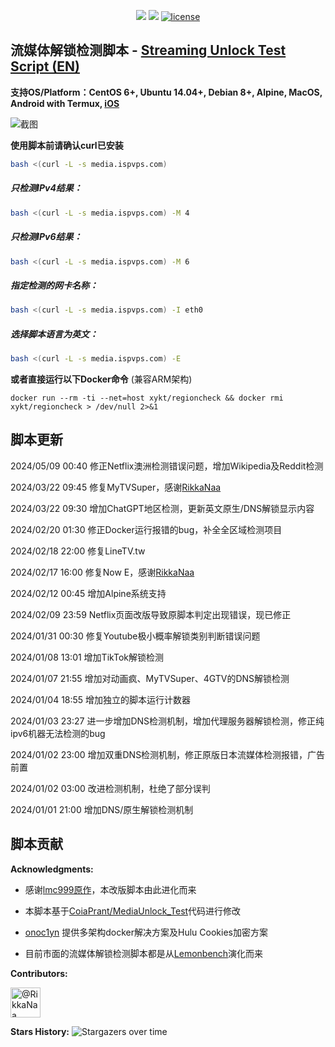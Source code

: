 <p align="center">
<img src="https://hits.seeyoufarm.com/api/count/keep/badge.svg?url=https%3A%2F%2Fmedia.ispvps.com&count_bg=%2379C83D&title_bg=%23555555&icon=&icon_color=%23E7E7E7&title=runs&edge_flat=false"/> 
<img src="https://hits.seeyoufarm.com/api/count/incr/badge.svg?url=https%3A%2F%2Fgithub.com%2Fxykt%2FRegionRestrictionCheck&count_bg=%233DC8C0&title_bg=%23555555&icon=&icon_color=%23E7E7E7&title=visits&edge_flat=false"/> 
<a href="/LICENSE"><img src="https://img.shields.io/badge/license-GPL-blue.svg" alt="license" /></a>  
</p>

## 流媒体解锁检测脚本 -  [Streaming Unlock Test Script (EN)](https://github.com/xykt/RegionRestrictionCheck/blob/main/README_EN.md)

**支持OS/Platform：CentOS 6+, Ubuntu 14.04+, Debian 8+, Alpine, MacOS, Android with Termux, [iOS](https://github.com/lmc999/RegionRestrictionCheck/wiki/iOS%E8%BF%90%E8%A1%8C%E8%84%9A%E6%9C%AC%E6%96%B9%E6%B3%95)**

![截图](https://raw.githubusercontent.com/xykt/RegionRestrictionCheck/main/reference/IMG/ScreenShot.png)

**使用脚本前请确认curl已安装**

````bash
bash <(curl -L -s media.ispvps.com)
````

##### 只检测IPv4结果：
````bash
bash <(curl -L -s media.ispvps.com) -M 4
````

##### 只检测IPv6结果：
````bash
bash <(curl -L -s media.ispvps.com) -M 6
````

##### 指定检测的网卡名称：
````bash
bash <(curl -L -s media.ispvps.com) -I eth0
````

##### 选择脚本语言为英文：
````bash
bash <(curl -L -s media.ispvps.com) -E
````

**或者直接运行以下Docker命令** (兼容ARM架构)
````docker
docker run --rm -ti --net=host xykt/regioncheck && docker rmi xykt/regioncheck > /dev/null 2>&1
````

## 脚本更新

2024/05/09 00:40 修正Netflix澳洲检测错误问题，增加Wikipedia及Reddit检测

2024/03/22 09:45 修复MyTVSuper，感谢[RikkaNaa](https://github.com/RikkaNaa)

2024/03/22 09:30 增加ChatGPT地区检测，更新英文原生/DNS解锁显示内容

2024/02/20 01:30 修正Docker运行报错的bug，补全全区域检测项目

2024/02/18 22:00 修复LineTV.tw

2024/02/17 16:00 修复Now E，感谢[RikkaNaa](https://github.com/RikkaNaa)

2024/02/12 00:45 增加Alpine系统支持

2024/02/09 23:59 Netflix页面改版导致原脚本判定出现错误，现已修正

2024/01/31 00:30 修复Youtube极小概率解锁类别判断错误问题

2024/01/08 13:01 增加TikTok解锁检测

2024/01/07 21:55 增加对动画疯、MyTVSuper、4GTV的DNS解锁检测

2024/01/04 18:55 增加独立的脚本运行计数器

2024/01/03 23:27 进一步增加DNS检测机制，增加代理服务器解锁检测，修正纯ipv6机器无法检测的bug

2024/01/02 23:00 增加双重DNS检测机制，修正原版日本流媒体检测报错，广告前置

2024/01/02 03:00 改进检测机制，杜绝了部分误判

2024/01/01 21:00 增加DNS/原生解锁检测机制

## 脚本贡献

**Acknowledgments:**

- 感谢[lmc999原作](https://github.com/lmc999/RegionRestrictionCheck)，本改版脚本由此进化而来

- 本脚本基于[CoiaPrant/MediaUnlock_Test](https://github.com/CoiaPrant/MediaUnlock_Test)代码进行修改

- [onoc1yn](https://github.com/onoc1yn) 提供多架构docker解决方案及Hulu Cookies加密方案

- 目前市面的流媒体解锁检测脚本都是从[Lemonbench](https://github.com/LemonBench/LemonBench)演化而来

**Contributors:**

<a href="https://github.com/RikkaNaa"><img src="https://avatars.githubusercontent.com/u/98643870?s=60&v=4" alt="@RikkaNaa" size="48" height="48" width="48" data-view-component="true"></img></a>

**Stars History:**
![Stargazers over time](https://starchart.cc/xykt/RegionRestrictionCheck.svg?background=%23FFFFFF&axis=%23333333&line=%2377dd77)



